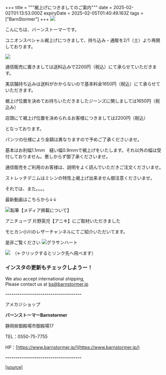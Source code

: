 +++
title = """裾上げにつきましてのご案内"""
date = 2025-02-02T01:13:53.000Z
expiryDate = 2025-02-05T01:40:49.163Z
tags = ["BarnStormer"]
+++
[![](https://stat.ameba.jp/user_images/20231023/16/barnstormer-go/b2/03/p/o0420015015354743273.png)](https://ameblo.jp/barnstormer-go/entry-12825670498.html)

こんにちは、バーンストーマーです。

ユニオンスペシャル裾上げにつきまして、持ち込み・通販を2/1（土）より再開しております。

[![](https://stat.ameba.jp/user_images/20250126/17/barnstormer-go/06/da/j/o0800080015537361059.jpg?caw=800)](https://ameblo.jp/barnstormer-go/image-12883955729-15537361059.html)

通信販売に置きましては送料込みで2200円（税込）にて承らせていただきます。

実店舗持ち込みは送料がかからないので基本料金1650円（税込）にて承らせていただきます。

裾上げ位置を決めてお持ちいただきましたジーンズに関しましては1650円（税込み）

店頭にて裾上げ位置を決められるお客様につきましては2200円（税込）

となっております。

パンツの仕様により金額は異なりますので予めご了承くださいませ。

基本はお利幅1.1ｍｍ　縫い幅0.9ｍｍで裾上げをいたします。それ以外の幅は受付しておりません。悪しからず御了承くださいませ。

通信販売をご利用のお客様は、説明をよく読んでいただきご注文くださいませ。

ストレッチデニムはミシンの特性上裾上げ出来ません御注意くださいませ。

それでは、また。。。。

最新動画はこちらから↓↓

![鉛筆](https://stat100.ameba.jp/blog/ucs/img/char/char3/519.png)【メディア掲載について】

アニチューブ 片野英児【アニキ】にご取材いただきました

モヒカン小川のレザーチャンネルにてご紹介いただいてます。

是非ご覧ください ![グラサンハート](https://stat100.ameba.jp/blog/ucs/img/char/char3/148.png)

[![](https://stat.ameba.jp/user_images/20230412/16/barnstormer-go/6a/23/p/o0108010815269242493.png)](https://www.instagram.com/barnstormer_daily/)　（←クリックするとリンク先へ飛べます）

### インスタの更新もチェックしようー！

We also accept international shipping,  
Please contact us at bs@barnstormer.jp

**\-------------------------------------**

アメカジショップ

**バーンストーマーBarnstormer**

静岡県御殿場市御殿場17

TEL：0550-75-7755

HP：[https://www.barnstormer.jp/](https://www.barnstormer.jp/)

**\-------------------------------------**

[[source]](https://ameblo.jp/barnstormer-go/entry-12884807998.html)
